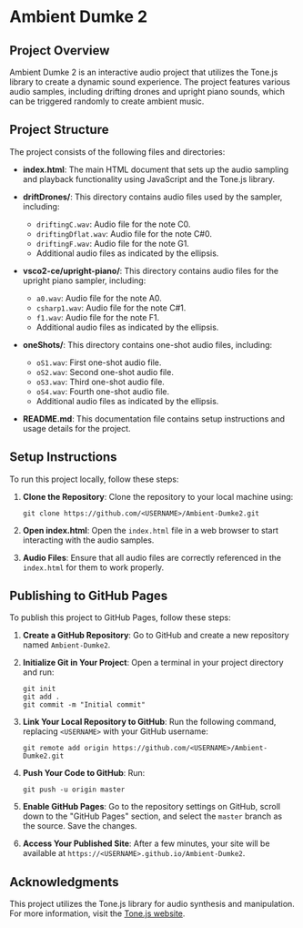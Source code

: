 # Ambient Dumke 2

## Project Overview
Ambient Dumke 2 is an interactive audio project that utilizes the Tone.js library to create a dynamic sound experience. The project features various audio samples, including drifting drones and upright piano sounds, which can be triggered randomly to create ambient music.

## Project Structure
The project consists of the following files and directories:

- **index.html**: The main HTML document that sets up the audio sampling and playback functionality using JavaScript and the Tone.js library.
  
- **driftDrones/**: This directory contains audio files used by the sampler, including:
  - `driftingC.wav`: Audio file for the note C0.
  - `driftingDflat.wav`: Audio file for the note C#0.
  - `driftingF.wav`: Audio file for the note G1.
  - Additional audio files as indicated by the ellipsis.

- **vsco2-ce/upright-piano/**: This directory contains audio files for the upright piano sampler, including:
  - `a0.wav`: Audio file for the note A0.
  - `csharp1.wav`: Audio file for the note C#1.
  - `f1.wav`: Audio file for the note F1.
  - Additional audio files as indicated by the ellipsis.

- **oneShots/**: This directory contains one-shot audio files, including:
  - `oS1.wav`: First one-shot audio file.
  - `oS2.wav`: Second one-shot audio file.
  - `oS3.wav`: Third one-shot audio file.
  - `oS4.wav`: Fourth one-shot audio file.
  - Additional audio files as indicated by the ellipsis.

- **README.md**: This documentation file contains setup instructions and usage details for the project.

## Setup Instructions
To run this project locally, follow these steps:

1. **Clone the Repository**: Clone the repository to your local machine using:
   ```
   git clone https://github.com/<USERNAME>/Ambient-Dumke2.git
   ```

2. **Open index.html**: Open the `index.html` file in a web browser to start interacting with the audio samples.

3. **Audio Files**: Ensure that all audio files are correctly referenced in the `index.html` for them to work properly.

## Publishing to GitHub Pages
To publish this project to GitHub Pages, follow these steps:

1. **Create a GitHub Repository**: Go to GitHub and create a new repository named `Ambient-Dumke2`.

2. **Initialize Git in Your Project**: Open a terminal in your project directory and run:
   ```
   git init
   git add .
   git commit -m "Initial commit"
   ```

3. **Link Your Local Repository to GitHub**: Run the following command, replacing `<USERNAME>` with your GitHub username:
   ```
   git remote add origin https://github.com/<USERNAME>/Ambient-Dumke2.git
   ```

4. **Push Your Code to GitHub**: Run:
   ```
   git push -u origin master
   ```

5. **Enable GitHub Pages**: Go to the repository settings on GitHub, scroll down to the "GitHub Pages" section, and select the `master` branch as the source. Save the changes.

6. **Access Your Published Site**: After a few minutes, your site will be available at `https://<USERNAME>.github.io/Ambient-Dumke2`.

## Acknowledgments
This project utilizes the Tone.js library for audio synthesis and manipulation. For more information, visit the [Tone.js website](https://tonejs.github.io/).